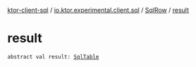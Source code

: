[ktor-client-sql](../../index.md) / [io.ktor.experimental.client.sql](../index.md) / [SqlRow](index.md) / [result](./result.md)

# result

`abstract val result: `[`SqlTable`](../-sql-table/index.md)